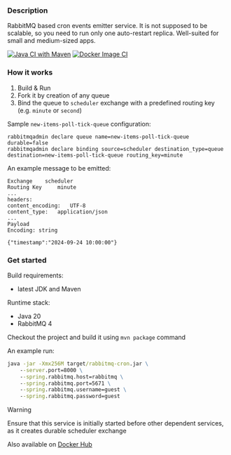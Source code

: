 ### Description

RabbitMQ based cron events emitter service. It is not supposed to be scalable,
so you need to run only one auto-restart replica. Well-suited for small and medium-sized apps.

[![Java CI with Maven](https://github.com/WildDev/rabbitmq-cron/actions/workflows/maven.yml/badge.svg)](https://github.com/WildDev/rabbitmq-cron/actions/workflows/maven.yml) [![Docker Image CI](https://github.com/WildDev/rabbitmq-cron/actions/workflows/docker-image.yml/badge.svg)](https://github.com/WildDev/rabbitmq-cron/actions/workflows/docker-image.yml)

### How it works

1. Build & Run
2. Fork it by creation of any queue
3. Bind the queue to `scheduler` exchange with a predefined routing key (e.g. `minute` or `second`)

Sample `new-items-poll-tick-queue` configuration:

```
rabbitmqadmin declare queue name=new-items-poll-tick-queue durable=false
rabbitmqadmin declare binding source=scheduler destination_type=queue destination=new-items-poll-tick-queue routing_key=minute
```

An example message to be emitted:

```
Exchange 	scheduler
Routing Key 	minute
...
headers:	
content_encoding:	UTF-8
content_type:	application/json
...
Payload
Encoding: string

{"timestamp":"2024-09-24 10:00:00"}
```

### Get started

Build requirements:
* latest JDK and Maven

Runtime stack:
* Java 20
* RabbitMQ 4

Checkout the project and build it using `mvn package` command

An example run:

```cmd
java -jar -Xmx256M target/rabbitmq-cron.jar \
    --server.port=8000 \
    --spring.rabbitmq.host=rabbitmq \
    --spring.rabbitmq.port=5671 \
    --spring.rabbitmq.username=guest \
    --spring.rabbitmq.password=guest
```

> [!WARNING]
> Ensure that this service is initially started before other dependent services, as it creates durable scheduler exchange

Also available on [Docker Hub](https://hub.docker.com/r/wilddev/rabbitmq-cron)
